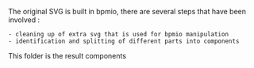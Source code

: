 The original SVG is built in bpmio, there are several steps that have been
involved :

    - cleaning up of extra svg that is used for bpmio manipulation
    - identification and splitting of different parts into components

This folder is the result components
